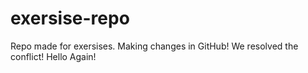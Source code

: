 # exersise-repo
Repo made for exersises.
Making changes in GitHub!
We resolved the conflict!
Hello Again!